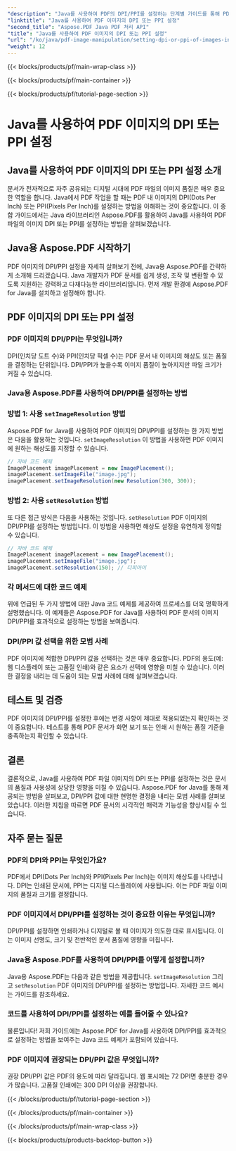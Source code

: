 ```yaml
---
"description": "Java를 사용하여 PDF의 DPI/PPI를 설정하는 단계별 가이드를 통해 PDF 이미지 품질을 최적화하세요. 인쇄 및 디지털 디스플레이에 맞게 문서를 개선하는 방법을 알아보세요."
"linktitle": "Java를 사용하여 PDF 이미지의 DPI 또는 PPI 설정"
"second_title": "Aspose.PDF Java PDF 처리 API"
"title": "Java를 사용하여 PDF 이미지의 DPI 또는 PPI 설정"
"url": "/ko/java/pdf-image-manipulation/setting-dpi-or-ppi-of-images-in-pdf-using-java/"
"weight": 12
---
```


{{< blocks/products/pf/main-wrap-class >}}

{{< blocks/products/pf/main-container >}}

{{< blocks/products/pf/tutorial-page-section >}}

# Java를 사용하여 PDF 이미지의 DPI 또는 PPI 설정


## Java를 사용하여 PDF 이미지의 DPI 또는 PPI 설정 소개

문서가 전자적으로 자주 공유되는 디지털 시대에 PDF 파일의 이미지 품질은 매우 중요한 역할을 합니다. Java에서 PDF 작업을 할 때는 PDF 내 이미지의 DPI(Dots Per Inch) 또는 PPI(Pixels Per Inch)를 설정하는 방법을 이해하는 것이 중요합니다. 이 종합 가이드에서는 Java 라이브러리인 Aspose.PDF를 활용하여 Java를 사용하여 PDF 파일의 이미지 DPI 또는 PPI를 설정하는 방법을 살펴보겠습니다.

## Java용 Aspose.PDF 시작하기

PDF 이미지의 DPI/PPI 설정을 자세히 살펴보기 전에, Java용 Aspose.PDF를 간략하게 소개해 드리겠습니다. Java 개발자가 PDF 문서를 쉽게 생성, 조작 및 변환할 수 있도록 지원하는 강력하고 다재다능한 라이브러리입니다. 먼저 개발 환경에 Aspose.PDF for Java를 설치하고 설정해야 합니다.

## PDF 이미지의 DPI 또는 PPI 설정

### PDF 이미지의 DPI/PPI는 무엇입니까?

DPI(인치당 도트 수)와 PPI(인치당 픽셀 수)는 PDF 문서 내 이미지의 해상도 또는 품질을 결정하는 단위입니다. DPI/PPI가 높을수록 이미지 품질이 높아지지만 파일 크기가 커질 수 있습니다.

### Java용 Aspose.PDF를 사용하여 DPI/PPI를 설정하는 방법

### 방법 1: 사용 `setImageResolution` 방법

Aspose.PDF for Java를 사용하여 PDF 이미지의 DPI/PPI를 설정하는 한 가지 방법은 다음을 활용하는 것입니다. `setImageResolution` 이 방법을 사용하면 PDF 이미지에 원하는 해상도를 지정할 수 있습니다.

```java
// 자바 코드 예제
ImagePlacement imagePlacement = new ImagePlacement();
imagePlacement.setImageFile("image.jpg");
imagePlacement.setImageResolution(new Resolution(300, 300));
```

### 방법 2: 사용 `setResolution` 방법

또 다른 접근 방식은 다음을 사용하는 것입니다. `setResolution` PDF 이미지의 DPI/PPI를 설정하는 방법입니다. 이 방법을 사용하면 해상도 설정을 유연하게 정의할 수 있습니다.

```java
// 자바 코드 예제
ImagePlacement imagePlacement = new ImagePlacement();
imagePlacement.setImageFile("image.jpg");
imagePlacement.setResolution(150); // 디피아이
```

### 각 메서드에 대한 코드 예제

위에 언급된 두 가지 방법에 대한 Java 코드 예제를 제공하여 프로세스를 더욱 명확하게 설명했습니다. 이 예제들은 Aspose.PDF for Java를 사용하여 PDF 문서의 이미지 DPI/PPI를 효과적으로 설정하는 방법을 보여줍니다.

### DPI/PPI 값 선택을 위한 모범 사례

PDF 이미지에 적합한 DPI/PPI 값을 선택하는 것은 매우 중요합니다. PDF의 용도(예: 웹 디스플레이 또는 고품질 인쇄)와 같은 요소가 선택에 영향을 미칠 수 있습니다. 이러한 결정을 내리는 데 도움이 되는 모범 사례에 대해 살펴보겠습니다.

## 테스트 및 검증

PDF 이미지의 DPI/PPI를 설정한 후에는 변경 사항이 제대로 적용되었는지 확인하는 것이 중요합니다. 테스트를 통해 PDF 문서가 화면 보기 또는 인쇄 시 원하는 품질 기준을 충족하는지 확인할 수 있습니다.

## 결론

결론적으로, Java를 사용하여 PDF 파일 이미지의 DPI 또는 PPI를 설정하는 것은 문서의 품질과 사용성에 상당한 영향을 미칠 수 있습니다. Aspose.PDF for Java를 통해 제공되는 방법을 살펴보고, DPI/PPI 값에 대한 현명한 결정을 내리는 모범 사례를 살펴보았습니다. 이러한 지침을 따르면 PDF 문서의 시각적인 매력과 기능성을 향상시킬 수 있습니다.

## 자주 묻는 질문

### PDF의 DPI와 PPI는 무엇인가요?

PDF에서 DPI(Dots Per Inch)와 PPI(Pixels Per Inch)는 이미지 해상도를 나타냅니다. DPI는 인쇄된 문서에, PPI는 디지털 디스플레이에 사용됩니다. 이는 PDF 파일 이미지의 품질과 크기를 결정합니다.

### PDF 이미지에서 DPI/PPI를 설정하는 것이 중요한 이유는 무엇입니까?

DPI/PPI를 설정하면 인쇄하거나 디지털로 볼 때 이미지가 의도한 대로 표시됩니다. 이는 이미지 선명도, 크기 및 전반적인 문서 품질에 영향을 미칩니다.

### Java용 Aspose.PDF를 사용하여 DPI/PPI를 어떻게 설정합니까?

Java용 Aspose.PDF는 다음과 같은 방법을 제공합니다. `setImageResolution` 그리고 `setResolution` PDF 이미지의 DPI/PPI를 설정하는 방법입니다. 자세한 코드 예시는 가이드를 참조하세요.

### 코드를 사용하여 DPI/PPI를 설정하는 예를 들어줄 수 있나요?

물론입니다! 저희 가이드에는 Aspose.PDF for Java를 사용하여 DPI/PPI를 효과적으로 설정하는 방법을 보여주는 Java 코드 예제가 포함되어 있습니다.

### PDF 이미지에 권장되는 DPI/PPI 값은 무엇입니까?

권장 DPI/PPI 값은 PDF의 용도에 따라 달라집니다. 웹 표시에는 72 DPI면 충분한 경우가 많습니다. 고품질 인쇄에는 300 DPI 이상을 권장합니다.

{{< /blocks/products/pf/tutorial-page-section >}}

{{< /blocks/products/pf/main-container >}}

{{< /blocks/products/pf/main-wrap-class >}}

{{< blocks/products/products-backtop-button >}}